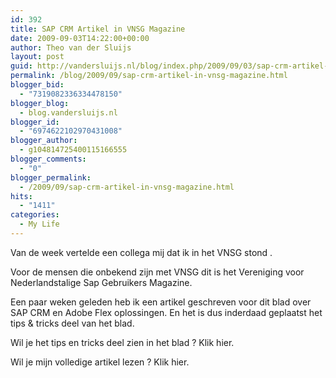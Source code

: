 ```yaml
---
id: 392
title: SAP CRM Artikel in VNSG Magazine
date: 2009-09-03T14:22:00+00:00
author: Theo van der Sluijs
layout: post
guid: http://vandersluijs.nl/blog/index.php/2009/09/03/sap-crm-artikel-in-vnsg-magazine/
permalink: /blog/2009/09/sap-crm-artikel-in-vnsg-magazine.html
blogger_bid:
  - "7319082336334478150"
blogger_blog:
  - blog.vandersluijs.nl
blogger_id:
  - "6974622102970431008"
blogger_author:
  - g104814725400115166555
blogger_comments:
  - "0"
blogger_permalink:
  - /2009/09/sap-crm-artikel-in-vnsg-magazine.html
hits:
  - "1411"
categories:
  - My Life
---
```

Van de week vertelde een collega mij dat ik in het VNSG stond .

Voor de mensen die onbekend zijn met VNSG dit is het Vereniging voor Nederlandstalige Sap Gebruikers Magazine.

Een paar weken geleden heb ik een artikel geschreven voor dit blad over SAP CRM en Adobe Flex oplossingen. En het is dus inderdaad geplaatst het tips & tricks deel van het blad.

Wil je het tips en tricks deel zien in het blad ? Klik hier.

Wil je mijn volledige artikel lezen ? Klik hier.